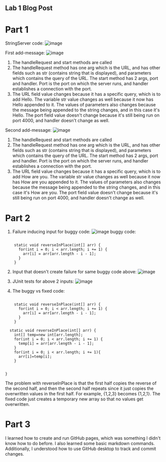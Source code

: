 ## Lab 1 Blog Post

# Part 1

StringServer code:
![image](https://user-images.githubusercontent.com/35607410/215358740-b7fc687e-17c1-48e9-9be1-3b87da40af11.png)

First add-message:
![image](https://media.discordapp.net/attachments/1033930534004477983/1069377704060792982/image.png)
1. The handleRequest and start methods are called
2. The handleRequest method has one arg which is the URL, and has other fields such as str (contains string that is displayed), and parameters which contains the query of the URL. The start method has 2 args, port and handler. Port is the port on which the server runs, and handler establishes a connection with the port.
3. The URL field value changes because it has a specific query, which is to add Hello. The variable str value changes as well because it now has Hello appended to it. The values of parameters also changes because the message being appended to the string changes, and in this case it's Hello. The port field value doesn't change because it's still being run on port 4000, and handler doesn't change as well.

Second add-message:
![image](https://user-images.githubusercontent.com/35607410/215358791-049c6eb1-2db5-4874-9834-015f42f43588.png)
1. The handleRequest and start methods are called
2. The handleRequest method has one arg which is the URL, and has other fields such as str (contains string that is displayed), and parameters which contains the query of the URL. The start method has 2 args, port and handler. Port is the port on which the server runs, and handler establishes a connection with the port.
3. The URL field value changes because it has a specific query, which is to add How are you. The variable str value changes as well because it now has How are you appended to it. The values of parameters also changes because the message being appended to the string changes, and in this case it's How are you. The port field value doesn't change because it's still being run on port 4000, and handler doesn't change as well.

# Part 2

1. Failure inducing input for buggy code:
![image](https://user-images.githubusercontent.com/35607410/215367864-0bfdd764-4c43-4b33-ac90-ec683d416b17.png)
buggy code:
<code>
    static void reverseInPlace(int[] arr) {
      for(int i = 0; i < arr.length; i += 1) {
        arr[i] = arr[arr.length - i - 1];
      }
    }
</code>

2. Input that doesn't create failure for same buggy code above:
![image](https://user-images.githubusercontent.com/35607410/215368203-3f10259f-e803-45ba-9496-973cf7c271b8.png)

3. JUnit tests for above 2 inputs:
![image](https://user-images.githubusercontent.com/35607410/215368350-125a3497-2067-4793-9739-c19ddda1cf0c.png)

4. The buggy vs fixed code:
<code>
    static void reverseInPlace(int[] arr) {
      for(int i = 0; i < arr.length; i += 1) {
        arr[i] = arr[arr.length - i - 1];
      }
    }
</code>
  
<code>
  static void reverseInPlace(int[] arr) {
    int[] temp=new int[arr.length];
    for(int i = 0; i < arr.length; i += 1) {
      temp[i] = arr[arr.length - i - 1];
    }
    for(int i = 0; i < arr.length; i += 1){
      arr[i]=temp[i];
    }
    
  }
</code>

  The problem with reverseInPlace is that the first half copies the reverse of the second half, and then the second half repeats since it just copies the overwritten values in the first half. For example, {1,2,3} becomes {1,2,1}. The fixed code just creates a temporary new array so that no values get overwritten.

# Part 3
I learned how to create and run GitHub pages, which was something I didn't know how to do before. I also learned some basic markdown commands. Additionally, I understood how to use GitHub desktop to track and commit changes. 
